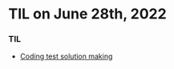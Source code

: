 # **TIL on June 28th, 2022**

### TIL
- [Coding test solution making](../../../Coding%20Challenge/06-28-2022-1.md)